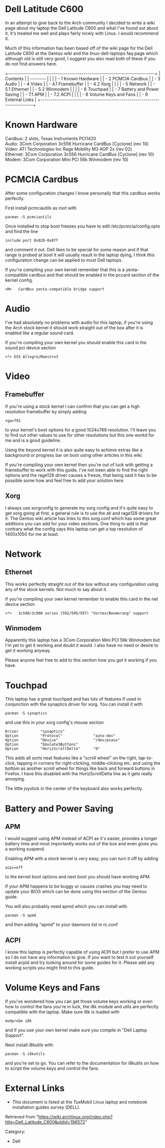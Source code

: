 Dell Latitude C600
==================

In an attempt to give back to the Arch community I decided to write a
wiki page about my laptop the Dell Latitude C600 and what I've found out
about it, it's treated me well and plays fairly nicely with Linux. I
would recommend it.

Much of this information has been based off of the wiki page for the
Dell Latitude C600 at the Gentoo wiki and the linux-dell-laptops faq
page which although old is still very good, I suggest you also read both
of these if you do not find answers here.

+--------------------------------------------------------------------------+
| Contents                                                                 |
| --------                                                                 |
|                                                                          |
| -   1 Known Hardware                                                     |
| -   2 PCMCIA Cardbus                                                     |
| -   3 Audio                                                              |
| -   4 Video                                                              |
|     -   4.1 Framebuffer                                                  |
|     -   4.2 Xorg                                                         |
|                                                                          |
| -   5 Network                                                            |
|     -   5.1 Ethernet                                                     |
|     -   5.2 Winmodem                                                     |
|                                                                          |
| -   6 Touchpad                                                           |
| -   7 Battery and Power Saving                                           |
|     -   7.1 APM                                                          |
|     -   7.2 ACPI                                                         |
|                                                                          |
| -   8 Volume Keys and Fans                                               |
| -   9 External Links                                                     |
+--------------------------------------------------------------------------+

Known Hardware
==============

Cardbus: 2 slots, Texas Instruments PCI1420  
 Audio: 3Com Corporation 3c556 Hurricane CardBus [Cyclone] (rev 10)  
 Video: ATI Technologies Inc Rage Mobility M3 AGP 2x (rev 02)  
 Ethernet: 3Com Corporation 3c556 Hurricane CardBus [Cyclone] (rev 10)  
 Modem: 3Com Corporation Mini PCI 56k Winmodem (rev 10)

PCMCIA Cardbus
==============

After some configuration changes I know personally that this cardbus
works perfectly.

First install pcmciautils as root with

    pacman -S pcmciautils

Once installed to stop boot freezes you have to edit
/etc/pcmcia/config.opts and find the line

    include port 0x820-0x8ff

and comment it out. Dell likes to be special for some reason and if that
range is probed at boot it will usually result in the laptop dying, I
think this configuration change can be applied to most Dell laptops.

If you're compiling your own kernel remember that this is a
yenta-compatible cardbus and that should be enabled in the pccard
section of the kernel config.

    <M>   CardBus yenta-compatible bridge support 

Audio
=====

I've had absolutely no problems with audio for this laptop, if you're
using the Arch stock kernel it should work straight out of the box after
it is enabled like a regular sound card.

If you're compiling your own kernel you should enable this card in the
sound pci device section

    <*> ESS Allegro/Maestro3

Video
=====

Framebuffer
-----------

If you're using a stock kernel I can confirm that you can get a high
resolution framebuffer by simply adding

    vga=791

to your kernel's boot options for a good 1024x768 resolution. I'll leave
you to find out other values to use for other resolutions but this one
workd for me and is a good guideline.

Using the beyond kernel it is also quite easy to achieve extras like a
background or progress bar on boot using other articles in this wiki.

If you're compiling your own kernel then you're out of luck with getting
a framebuffer to work with this guide, I've not been able to find the
right options and the rage128 driver causes a freeze, that being said it
has to be possible some how and feel free to add your solution here.

Xorg
----

I always use xorgconfig to generate my xorg config and it's quite easy
to get xorg going at first, a general rule is to use the ati and rage128
drivers for it. The Gentoo wiki article has links to this xorg.conf
which has some great additions you can add for your video sections. One
thing to add is that contrary what the config says this laptop can get a
top resolution of 1400x1050 for me at least.

Network
=======

Ethernet
--------

This works perfectly straight out of the box without any configuration
using any of the stock kernels. Not much to say about it.

If you're compiling your own kernel remember to enable this card in the
net device section

    <*>   3c590/3c900 series (592/595/597) "Vortex/Boomerang" support

Winmodem
--------

Apparently this laptop has a 3Com Corporation Mini PCI 56k Winmodem but
I'm yet to get it working and doubt it would. I also have no need or
desire to get it working anyway.

Please anyone feel free to add to this section how you got it working if
you have.

Touchpad
========

This laptop has a great touchpad and has lots of features if used in
conjunction with the synaptics driver for xorg. You can install it with

    pacman -S synaptics

and use this in your xorg config's mouse section

    Driver          "synaptics"
    Option          "Protocol"              "auto-dev"
    Option          "Device"                "/dev/psaux"
    Option          "Emulate3Buttons"
    Option          "HorizScrollDelta"      "0"

This adds all sorts neat features like a "scroll wheel" on the right,
tap-to-click, tapping in corners for right-clicking, middle-clicking
etc. and using the bottom as another scroll wheel for things like back
and forward buttons in Firefox. I have this disabled with the
HorizScrollDelta line as it gets really annoying.

The little joystick in the center of the keyboard also works perfectly.

Battery and Power Saving
========================

APM
---

I would suggest using APM instead of ACPI as it's easier, provides a
longer battery time and most importantly works out of the box and even
gives you a working suspend.

Enabling APM with a stock kernel is very easy, you can turn it off by
adding

    acpi=off

to the kernel boot options and next boot you should have working APM.

If your APM happens to be buggy or causes crashes you may need to update
your BIOS which can be done using this section of the Gentoo guide.

You will also probably need apmd which you can install with

    pacman -S apmd

and then adding "apmd" to your daemons list in rc.conf

ACPI
----

I know this laptop is perfectly capable of using ACPI but I prefer to
use APM so I do not have any information to give. If you want to test it
out yourself install acpid and try looking around for some guides for
it. Please add any working scripts you might find to this guide.

Volume Keys and Fans
====================

If you've wondered how you can get those volume keys working or even how
to control the fans you're in luck, the i8k module and utils are
perfectly compatible with the laptop. Make sure i8k is loaded with

    modprobe i8k

and if you use your own kernel make sure you compile in "Dell Laptop
Support".

Next install i8kutils with

    pacman -S i8kutils

and you're set to go. You can refer to the documentation for i8kutils on
how to script the volume keys and control the fans.

External Links
==============

-   This document is listed at the TuxMobil Linux laptop and notebook
    installation guides survey (DELL).

Retrieved from
"https://wiki.archlinux.org/index.php?title=Dell_Latitude_C600&oldid=196572"

Category:

-   Dell
